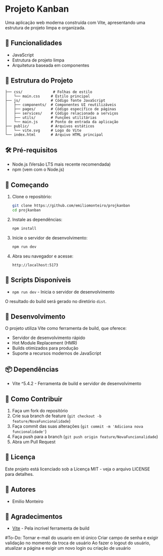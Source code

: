 # Projeto Kanban

Uma aplicação web moderna construída com Vite, apresentando uma estrutura de projeto limpa e organizada.

## 🚀 Funcionalidades

- JavaScript
- Estrutura de projeto limpa
- Arquitetura baseada em componentes

## 📁 Estrutura do Projeto

```
├── css/              # Folhas de estilo
│   └── main.css     # Estilo principal
├── js/              # Código fonte JavaScript
│   ├── components/  # Componentes UI reutilizáveis
│   ├── pages/       # Código específico de páginas
│   ├── services/    # Código relacionado a serviços
│   ├── utils/       # Funções utilitárias
│   └── main.js      # Ponto de entrada da aplicação
├── public/          # Arquivos estáticos
│   └── vite.svg     # Logo do Vite
└── index.html       # Arquivo HTML principal
```

## 🛠️ Pré-requisitos

- Node.js (Versão LTS mais recente recomendada)
- npm (vem com o Node.js)

## 🚀 Começando

1. Clone o repositório:
   ```bash
   git clone https://github.com/emiliomonteiro/projkanban
   cd projkanban
   ```

2. Instale as dependências:
   ```bash
   npm install
   ```

3. Inicie o servidor de desenvolvimento:
   ```bash
   npm run dev
   ```

4. Abra seu navegador e acesse:
   ```
   http://localhost:5173
   ```

## 📝 Scripts Disponíveis

- `npm run dev` - Inicia o servidor de desenvolvimento

O resultado do build será gerado no diretório `dist`.

## 🔧 Desenvolvimento

O projeto utiliza Vite como ferramenta de build, que oferece:
- Servidor de desenvolvimento rápido
- Hot Module Replacement (HMR)
- Builds otimizados para produção
- Suporte a recursos modernos de JavaScript

## 📦 Dependências

- Vite ^5.4.2 - Ferramenta de build e servidor de desenvolvimento

## 🤝 Como Contribuir

1. Faça um fork do repositório
2. Crie sua branch de feature (`git checkout -b feature/NovaFuncionalidade`)
3. Faça commit das suas alterações (`git commit -m 'Adiciona nova funcionalidade'`)
4. Faça push para a branch (`git push origin feature/NovaFuncionalidade`)
5. Abra um Pull Request

## 📄 Licença

Este projeto está licenciado sob a Licença MIT - veja o arquivo LICENSE para detalhes.

## 👥 Autores

- Emilio Monteiro

## 🙏 Agradecimentos

- [Vite](https://vitejs.dev/) - Pela incrível ferramenta de build


#To-Do:
Tornar e-mail do usuario em id único
Criar campo de senha e exigir validação no momento da troca de usuário
Ao fazer o logout do usuário, atualizar a página e exigir um novo login ou criação de usuário

